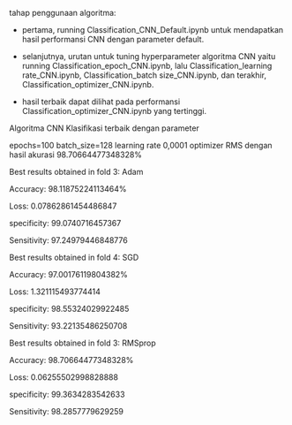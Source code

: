tahap penggunaan algoritma:

- pertama, running Classification_CNN_Default.ipynb untuk mendapatkan hasil performansi CNN dengan parameter default.

- selanjutnya, urutan untuk tuning hyperparameter algoritma CNN yaitu running Classification_epoch_CNN.ipynb, lalu Classification_learning rate_CNN.ipynb, Classification_batch size_CNN.ipynb, dan terakhir, Classification_optimizer_CNN.ipynb.

- hasil terbaik dapat dilihat pada performansi Classification_optimizer_CNN.ipynb yang tertinggi.


Algoritma CNN Klasifikasi terbaik dengan parameter

epochs=100
batch_size=128
learning rate 0,0001
optimizer RMS dengan hasil akurasi 98.70664477348328%

Best results obtained in fold 3: Adam

Accuracy: 98.11875224113464%

Loss: 0.07862861454486847

specificity: 99.0740716457367

Sensitivity: 97.24979446848776

Best results obtained in fold 4: SGD

Accuracy: 97.00176119804382%

Loss: 1.321115493774414

specificity: 98.55324029922485

Sensitivity: 93.22135486250708

Best results obtained in fold 3: RMSprop

Accuracy: 98.70664477348328%

Loss: 0.06255502998828888

specificity: 99.3634283542633

Sensitivity: 98.2857779629259
